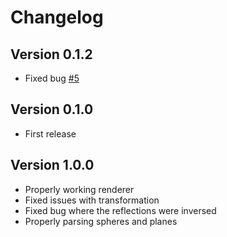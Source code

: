 # Changelog

## Version 0.1.2

- Fixed bug [#5](https://github.com/monicaerica/myraytracer/pull/6)

## Version 0.1.0

- First release

## Version 1.0.0

- Properly working renderer
- Fixed issues with transformation
- Fixed bug where the reflections were inversed
- Properly parsing spheres and planes